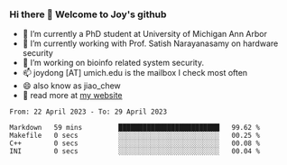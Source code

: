 ### Hi there 👋 Welcome to Joy's github

- 🔭 I’m currently a PhD student at University of Michigan Ann Arbor
- 🌱 I’m currently working with Prof. Satish Narayanasamy on hardware security
- 👯 I’m working on bioinfo related system security. 
- 📫 joydong [AT] umich.edu is the mailbox I check most often
- 😄 also know as jiao_chew
- 💬 read more at [my website](https://joydddd.github.io/)
<!--START_SECTION:waka-->

```text
From: 22 April 2023 - To: 29 April 2023

Markdown   59 mins         █████████████████████████   99.62 %
Makefile   0 secs          ░░░░░░░░░░░░░░░░░░░░░░░░░   00.25 %
C++        0 secs          ░░░░░░░░░░░░░░░░░░░░░░░░░   00.08 %
INI        0 secs          ░░░░░░░░░░░░░░░░░░░░░░░░░   00.04 %
```

<!--END_SECTION:waka-->

